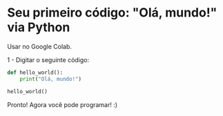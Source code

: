 # Seu primeiro código: "Olá, mundo!" via Python

Usar no Google Colab.

1 - Digitar o seguinte código:

```python
def hello_world():
    print("Olá, mundo!")

hello_world()
```

Pronto! Agora você pode programar! :)

